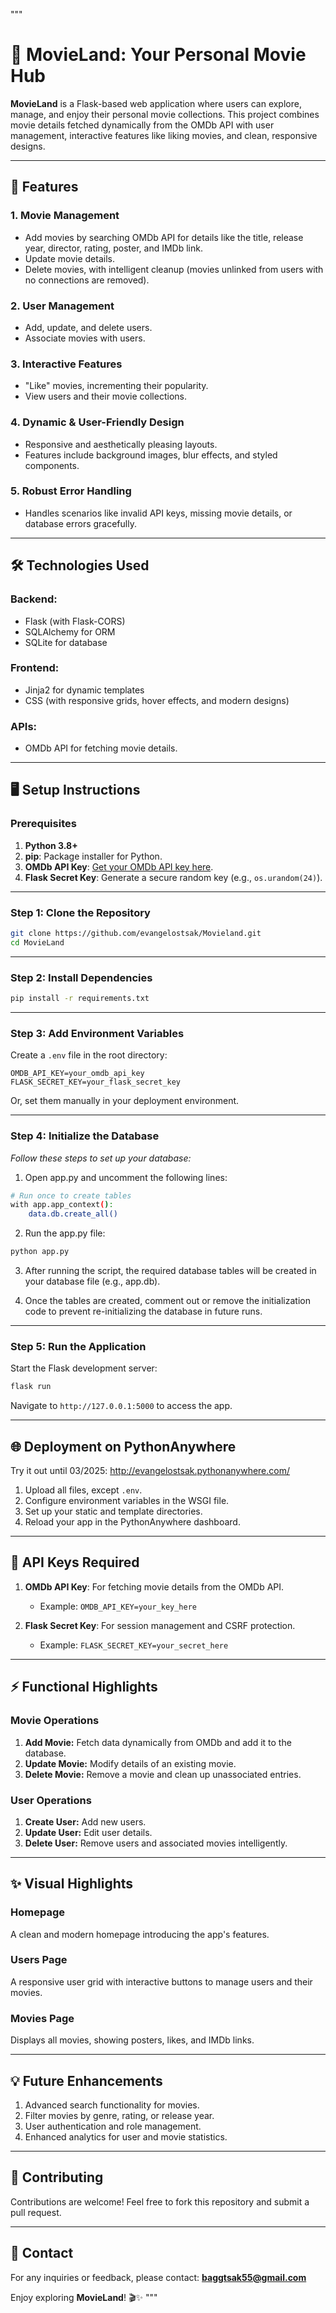 """
# 🎥 MovieLand: Your Personal Movie Hub

**MovieLand** is a Flask-based web application where users can explore, manage, and enjoy their personal movie collections. This project combines movie details fetched dynamically from the OMDb API with user management, interactive features like liking movies, and clean, responsive designs.

---

## 🚀 Features

### **1. Movie Management**
- Add movies by searching OMDb API for details like the title, release year, director, rating, poster, and IMDb link.
- Update movie details.
- Delete movies, with intelligent cleanup (movies unlinked from users with no connections are removed).

### **2. User Management**
- Add, update, and delete users.
- Associate movies with users.

### **3. Interactive Features**
- "Like" movies, incrementing their popularity.
- View users and their movie collections.

### **4. Dynamic & User-Friendly Design**
- Responsive and aesthetically pleasing layouts.
- Features include background images, blur effects, and styled components.

### **5. Robust Error Handling**
- Handles scenarios like invalid API keys, missing movie details, or database errors gracefully.

---

## 🛠️ Technologies Used

### **Backend:**
- Flask (with Flask-CORS)
- SQLAlchemy for ORM
- SQLite for database

### **Frontend:**
- Jinja2 for dynamic templates
- CSS (with responsive grids, hover effects, and modern designs)

### **APIs:**
- OMDb API for fetching movie details.

---

## 🖥️ Setup Instructions

### Prerequisites
1. **Python 3.8+**
2. **pip**: Package installer for Python.
3. **OMDb API Key**: [Get your OMDb API key here](https://www.omdbapi.com/apikey.aspx).
4. **Flask Secret Key**: Generate a secure random key (e.g., `os.urandom(24)`).

---

### **Step 1: Clone the Repository**
```bash
git clone https://github.com/evangelostsak/Movieland.git
cd MovieLand
```

---

### **Step 2: Install Dependencies**
```bash
pip install -r requirements.txt
```

---

### **Step 3: Add Environment Variables**
Create a `.env` file in the root directory:
```plaintext
OMDB_API_KEY=your_omdb_api_key
FLASK_SECRET_KEY=your_flask_secret_key
```

Or, set them manually in your deployment environment.

---

### **Step 4: Initialize the Database**
*Follow these steps to set up your database:*
1.	Open app.py and uncomment the following lines:
```bash
# Run once to create tables
with app.app_context():
    data.db.create_all()
```
2.	Run the app.py file:
```bash
python app.py
```

3. After running the script, the required database tables will be created in your database file (e.g., app.db).

4. Once the tables are created, comment out or remove the initialization code to prevent re-initializing the database in future runs.

---

### **Step 5: Run the Application**
Start the Flask development server:
```bash
flask run
```

Navigate to `http://127.0.0.1:5000` to access the app.

---

## 🌐 Deployment on PythonAnywhere
Try it out until 03/2025:
http://evangelostsak.pythonanywhere.com/
1. Upload all files, except `.env`.
2. Configure environment variables in the WSGI file.
3. Set up your static and template directories.
4. Reload your app in the PythonAnywhere dashboard.

---

## 📝 API Keys Required

1. **OMDb API Key**: For fetching movie details from the OMDb API.
   - Example: `OMDB_API_KEY=your_key_here`

2. **Flask Secret Key**: For session management and CSRF protection.
   - Example: `FLASK_SECRET_KEY=your_secret_here`

---

## ⚡ Functional Highlights

### Movie Operations
1. **Add Movie:** Fetch data dynamically from OMDb and add it to the database.
2. **Update Movie:** Modify details of an existing movie.
3. **Delete Movie:** Remove a movie and clean up unassociated entries.

### User Operations
1. **Create User:** Add new users.
2. **Update User:** Edit user details.
3. **Delete User:** Remove users and associated movies intelligently.

---

## ✨ Visual Highlights

### Homepage
A clean and modern homepage introducing the app's features.

### Users Page
A responsive user grid with interactive buttons to manage users and their movies.

### Movies Page
Displays all movies, showing posters, likes, and IMDb links.

---

## 💡 Future Enhancements
1. Advanced search functionality for movies.
2. Filter movies by genre, rating, or release year.
3. User authentication and role management.
4. Enhanced analytics for user and movie statistics.

---

## 🤝 Contributing
Contributions are welcome! Feel free to fork this repository and submit a pull request.

---

## 📧 Contact
For any inquiries or feedback, please contact: **baggtsak55@gmail.com**

Enjoy exploring **MovieLand**! 🎬✨
"""
 
